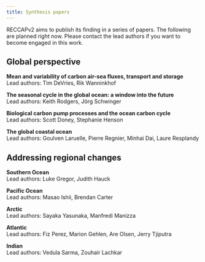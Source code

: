 ```yaml
---
title: Synthesis papers
---
```


RECCAPv2 aims to publish its finding in a series of papers. The following are planned right now. Please contact the lead authors if you want to become engaged in this work.

## Global perspective
**Mean and variability of carbon air-sea fluxes, transport and storage**  
Lead authors: Tim DeVries, Rik Wanninkhof  
  
**The seasonal cycle in the global ocean: a window into the future**  
Lead authors: Keith Rodgers, Jörg Schwinger  
  
**Biological carbon pump processes and the ocean carbon cycle**  
Lead authors: Scott Doney, Stephanie Henson

**The global coastal ocean**   
Lead authors: Goulven Laruelle, Pierre Regnier, Minhai Dai, Laure Resplandy    

## Addressing regional changes

**Southern Ocean**  
Lead authors: Luke Gregor, Judith Hauck

**Pacific Ocean**  
Lead authors: Masao Ishii, Brendan Carter

**Arctic**  
Lead authors: Sayaka Yasunaka, Manfredi Manizza

**Atlantic**  
Lead authors: Fiz Perez, Marion Gehlen, Are Olsen, Jerry Tjiputra

**Indian**  
Lead authors: Vedula Sarma, Zouhair Lachkar
